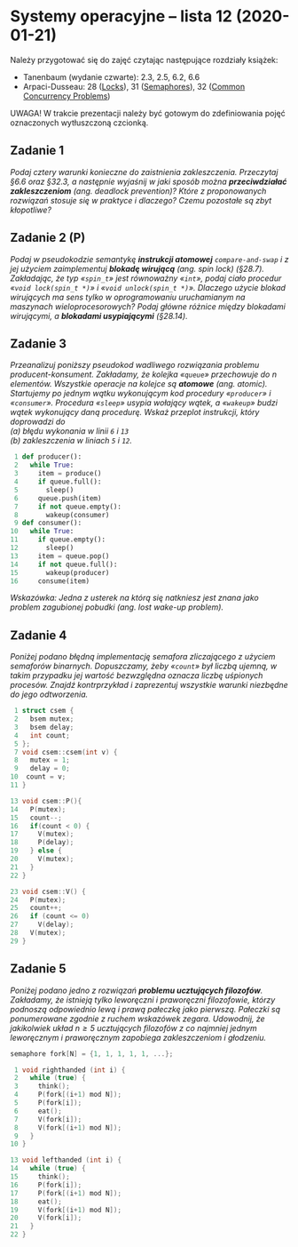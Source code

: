 # Systemy operacyjne – lista 12 (2020-01-21)

Należy przygotować się do zajęć czytając następujące rozdziały książek:

* Tanenbaum (wydanie czwarte): 2.3, 2.5, 6.2, 6.6
* Arpaci-Dusseau: 28 ([Locks](http://pages.cs.wisc.edu/~remzi/OSTEP/threads-locks.pdf)), 31 ([Semaphores](http://pages.cs.wisc.edu/~remzi/OSTEP/threads-sema.pdf)), 32 ([Common Concurrency Problems](http://pages.cs.wisc.edu/~remzi/OSTEP/threads-bugs.pdf))

UWAGA! W trakcie prezentacji należy być gotowym do zdefiniowania pojęć oznaczonych wytłuszczoną czcionką.

## Zadanie 1

*Podaj cztery warunki konieczne do zaistnienia zakleszczenia. Przeczytaj §6.6 oraz §32.3, a następnie wyjaśnij w jaki sposób można **przeciwdziałać zakleszczeniom** (ang. deadlock prevention)? Które z proponowanych rozwiązań stosuje się w praktyce i dlaczego? Czemu pozostałe są zbyt kłopotliwe?*

## Zadanie 2 (P)

*Podaj w pseudokodzie semantykę **instrukcji atomowej** `compare-and-swap` i z jej użyciem zaimplementuj **blokadę wirującą** (ang. spin lock) (§28.7). Zakładając, że typ «`spin_t`» jest równoważny «`int`», podaj ciało procedur «`void lock(spin_t *)`» i «`void unlock(spin_t *)`». Dlaczego użycie blokad wirujących ma sens tylko w oprogramowaniu uruchamianym na maszynach wieloprocesorowych? Podaj główne różnice między blokadami wirującymi, a **blokadami usypiającymi** (§28.14).*

## Zadanie 3

*Przeanalizuj poniższy pseudokod wadliwego rozwiązania problemu producent-konsument. Zakładamy, że kolejka «`queue`» przechowuje do n elementów. Wszystkie operacje na kolejce są **atomowe** (ang. atomic). Startujemy po jednym wątku wykonującym kod procedury «`producer`» i «`consumer`». Procedura «`sleep`» usypia wołający wątek, a «`wakeup`» budzi wątek wykonujący daną procedurę. Wskaż przeplot instrukcji, który doprowadzi do  
(a) błędu wykonania w linii `6` i `13`  
(b) zakleszczenia w liniach `5` i `12`.*

``` python
 1 def producer():
 2   while True:
 3     item = produce()
 4     if queue.full():
 5       sleep()
 6     queue.push(item)
 7     if not queue.empty():
 8       wakeup(consumer)
 9 def consumer():
10   while True:
11     if queue.empty():
12       sleep()
13     item = queue.pop()
14     if not queue.full():
15       wakeup(producer)
16     consume(item)
```

*Wskazówka: Jedna z usterek na którą się natkniesz jest znana jako problem zagubionej pobudki (ang. lost wake-up problem).*

## Zadanie 4

*Poniżej podano błędną implementację semafora zliczającego z użyciem semaforów binarnych. Dopuszczamy, żeby «`count`» był liczbą ujemną, w takim przypadku jej wartość bezwzględna oznacza liczbę uśpionych procesów. Znajdź kontrprzykład i zaprezentuj wszystkie warunki niezbędne do jego odtworzenia.*

``` c
 1 struct csem {
 2   bsem mutex;
 3   bsem delay;
 4   int count;
 5 };
 7 void csem::csem(int v) {
 8   mutex = 1;
 9   delay = 0;
10  count = v;
11 }
```

``` c
13 void csem::P(){
14   P(mutex);
15   count--;
16   if(count < 0) {
17     V(mutex);
18     P(delay);
19   } else {
20     V(mutex);
21   }
22 }
```

```c
23 void csem::V() {
24   P(mutex);
25   count++;
26   if (count <= 0)
27     V(delay);
28   V(mutex);
29 }
```

## Zadanie 5

*Poniżej podano jedno z rozwiązań **problemu ucztujących filozofów**. Zakładamy, że istnieją tylko leworęczni i praworęczni filozofowie, którzy podnoszą odpowiednio lewą i prawą pałeczkę jako pierwszą. Pałeczki są ponumerowane zgodnie z ruchem wskazówek zegara. Udowodnij, że jakikolwiek układ $n ≥ 5$ ucztujących filozofów z co najmniej jednym leworęcznym i praworęcznym zapobiega zakleszczeniom i głodzeniu.*

``` c
semaphore fork[N] = {1, 1, 1, 1, 1, ...};
```

``` c
 1 void righthanded (int i) {
 2   while (true) {
 3     think();
 4     P(fork[(i+1) mod N]);
 5     P(fork[i]);
 6     eat();
 7     V(fork[i]);
 8     V(fork[(i+1) mod N]);
 9   }
10 }
```

``` c
13 void lefthanded (int i) {
14   while (true) {
15     think();
16     P(fork[i]);
17     P(fork[(i+1) mod N]);
18     eat();
19     V(fork[(i+1) mod N]);
20     V(fork[i]);
21   }
22 }
```
